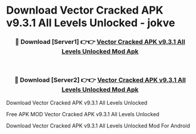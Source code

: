 # Download Vector Cracked APK v9.3.1 All Levels Unlocked - jokve



<div align="center">
<h3>🔴 Download [Server1] 👉👉 <a href="https://momento.my/?title=Vector_Cracked_APK_v9.3.1_All_Levels_Unlocked">Vector Cracked APK v9.3.1 All Levels Unlocked Mod Apk</a></h3><br>

<h3>🔴 Download [Server2] 👉👉 <a href="https://momento.my/?title=Vector_Cracked_APK_v9.3.1_All_Levels_Unlocked">Vector Cracked APK v9.3.1 All Levels Unlocked Mod Apk</a></h3>
</div>



Download Vector Cracked APK v9.3.1 All Levels Unlocked 

Free APK MOD Vector Cracked APK v9.3.1 All Levels Unlocked 

Download Vector Cracked APK v9.3.1 All Levels Unlocked Mod For Android
